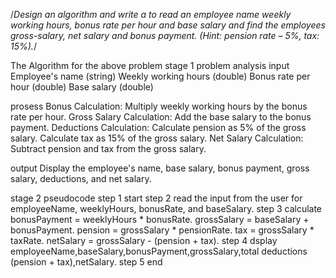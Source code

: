 /*Design an algorithm and write a to read an employee name weekly working hours, bonus rate per hour and
base salary and find the employees gross-salary, net salary and bonus payment. (Hint: pension rate – 5%,
tax: 15%).*/

The Algorithm for the above problem 
stage 1 problem analysis 
input 
Employee's name (string)
Weekly working hours (double)
Bonus rate per hour (double)
Base salary (double)

prosess 
Bonus Calculation: Multiply weekly working hours by the bonus rate per hour.
Gross Salary Calculation: Add the base salary to the bonus payment.
Deductions Calculation: Calculate pension as 5% of the gross salary.
                        Calculate tax as 15% of the gross salary.
Net Salary Calculation: Subtract pension and tax from the gross salary.

output 
Display the employee's name, base salary, bonus payment, gross salary, deductions, and net salary.

stage 2 pseudocode 
step 1 start 
step 2 read the input from the user for employeeName, weeklyHours, bonusRate, and baseSalary.
step 3 calculate  bonusPayment = weeklyHours * bonusRate.
                  grossSalary = baseSalary + bonusPayment.
                  pension = grossSalary * pensionRate.
                  tax = grossSalary * taxRate.
                  netSalary = grossSalary - (pension + tax).
step 4 dsplay  employeeName,baseSalary,bonusPayment,grossSalary,total deductions (pension + tax),netSalary.
step 5 end 


                  


